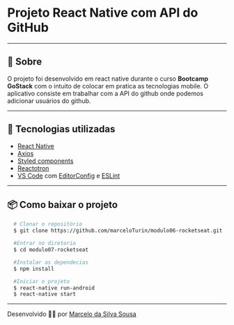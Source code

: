 # Projeto React Native com API do GitHub

---

## :pushpin: Sobre

  O projeto foi desenvolvido em react native durante o curso  **Bootcamp GoStack** com o intuito de colocar em pratica as tecnologias mobile. O aplicativo consiste em trabalhar com a API do github onde podemos adicionar usuários do github.



---

## :rocket:	 Tecnologias utilizadas

- [React Native](https://reactjs.org/)
- [Axios](https://github.com/axios/axios)
- [Styled components](https://styled-components.com/)
- [Reactotron](https://infinite.red/reactotron)
- [VS Code](https://code.visualstudio.com/) com [EditorConfig](https://marketplace.visualstudio.com/items?itemName=EditorConfig.EditorConfig) e [ESLint](https://marketplace.visualstudio.com/items?itemName=dbaeumer.vscode-eslint)

---

## :package:	 Como baixar o projeto

```bash
  # Clonar o repositório
  $ git clone https://github.com/marceloTurin/modulo06-rocketseat.git

  #Entrar no diretorio
  $ cd modulo07-rocketseat

  #Instalar as dependecias
  $ npm install

  #Iniciar o projeto
  $ react-native run-android
  $ react-native start

```
---

Desenvolvido :man_technologist:	 por [Marcelo da Silva Sousa](https://www.linkedin.com/in/marceloss97/)
